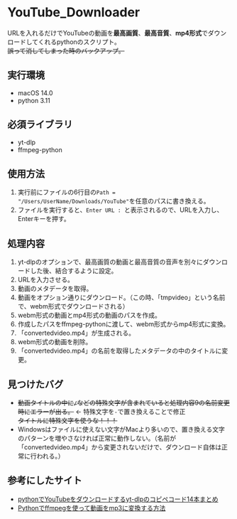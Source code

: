 # YouTube_Downloader
URLを入れるだけでYouTubeの動画を**最高画質**、**最高音質**、**mp4形式**でダウンロードしてくれるpythonのスクリプト。  
~~誤って消してしまった時のバックアップ。~~
## 実行環境
* macOS 14.0
* python 3.11
## 必須ライブラリ
* yt-dlp
* ffmpeg-python
## 使用方法
1. 実行前にファイルの6行目の`Path = "/Users/UserName/Downloads/YouTube"`を任意のパスに書き換える。
2. ファイルを実行すると、`Enter URL : `と表示されるので、URLを入力し、Enterキーを押す。
## 処理内容
1. yt-dlpのオプションで、最高画質の動画と最高音質の音声を別々にダウンロードした後、結合するように設定。
2. URLを入力させる。
3. 動画のメタデータを取得。
4. 動画をオプション通りにダウンロード。（この時、「tmpvideo」という名前で、webm形式でダウンロードされる）
5. webm形式の動画とmp4形式の動画のパスを作成。
6. 作成したパスをffmpeg-pythonに渡して、webm形式からmp4形式に変換。
7. 「convertedvideo.mp4」が生成される。
8. webm形式の動画を削除。
9. 「convertedvideo.mp4」の名前を取得したメタデータの中のタイトルに変更。
## 見つけたバグ
* ~~動画タイトルの中に`/`などの特殊文字が含まれていると処理内容9の名前変更時にエラーが出る。~~ ← 特殊文字を`-`で置き換えることで修正  
  ~~タイトルに特殊文字を使うな！！！~~
* Windowsはファイルに使えない文字がMacより多いので、置き換える文字のパターンを増やさなければ正常に動作しない。（名前が「convertedvideo.mp4」から変更されないだけで、ダウンロード自体は正常に行われる。）
## 参考にしたサイト
* [pythonでYouTubeをダウンロードするyt-dlpのコピペコード14本まとめ](https://diy-programming.site/youtube/download/)
* [Pythonでffmpegを使って動画をmp3に変換する方法](https://mekatana.com/python-ffmpeg/)
